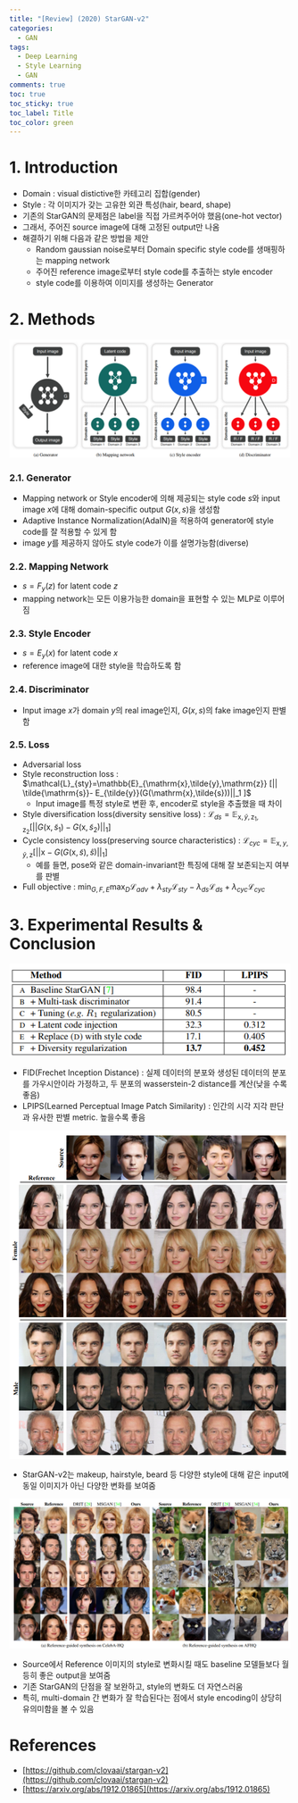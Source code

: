 ```yaml
---
title: "[Review] (2020) StarGAN-v2"
categories:
  - GAN
tags:
  - Deep Learning
  - Style Learning
  - GAN
comments: true
toc: true
toc_sticky: true
toc_label: Title
toc_color: green
---
```



# 1. Introduction

- Domain : visual distictive한 카테고리 집합(gender)
- Style : 각 이미지가 갖는 고유한 외관 특성(hair, beard, shape)
- 기존의 StarGAN의 문제점은 label을 직접 가르켜주어야 했음(one-hot vector)
- 그래서, 주어진 source image에 대해 고정된 output만 나옴
- 해결하기 위해 다음과 같은 방법을 제안
    - Random gaussian noise로부터 Domain specific style code를 생매핑하는 mapping network
    - 주어진 reference image로부터 style code를 추출하는 style encoder
    - style code를 이용하여 이미지를 생성하는 Generator

# 2. Methods

![image](/assets/imgs/paper/2020-stargan2/00.png)

### 2.1. Generator

- Mapping network or Style encoder에 의해 제공되는 style code $s$와 input image $x$에 대해 domain-specific output $G(x,s)$을 생성함
- Adaptive Instance Normalization(AdaIN)을 적용하여 generator에 style code를 잘 적용할 수 있게 함
- image $y$를 제공하지 않아도 style code가 이를 설명가능함(diverse)

### 2.2. Mapping Network

- $s=F_y(z)$ for latent code $z$
- mapping network는 모든 이용가능한 domain을 표현할 수 있는 MLP로 이루어짐

### 2.3. Style Encoder

- $s=E_y(x)$ for latent code $x$
- reference image에 대한 style을 학습하도록 함

### 2.4. Discriminator

- Input image $x$가 domain $y$의 real image인지, $G(x,s)$의 fake image인지 판별함

### 2.5. Loss

- Adversarial loss
- Style reconstruction loss : $\mathcal{L}_{sty}=\mathbb{E}_{\mathrm{x},\tilde{y},\mathrm{z}} [|| \tilde{\mathrm{s}}- E_{\tilde{y}}(G(\mathrm{x},\tilde{s}))||_1 ]$
    - Input image를 특정 style로 변환 후, encoder로 style을 추출했을 때 차이
- Style diversification loss(diversity sensitive loss) : $\mathcal{L}_{ds}=\mathbb{E}_{\mathrm{x},\tilde{y},\mathrm{z}_1,\mathrm{z}_2} [|| G(\mathrm{x},\tilde{s}_1)- G(\mathrm{x},\tilde{s}_2)||_1 ]$
- Cycle consistency loss(preserving source characteristics) : $\mathcal{L}_{cyc}=\mathbb{E}_{\mathrm{x},y,\tilde{y},\mathrm{z}} [|| \mathrm{x}- G(G(\mathrm{x},\tilde{s}),\hat{s})||_1 ]$
    - 예를 들면, pose와 같은 domain-invariant한 특징에 대해 잘 보존되는지 여부를 판별
- Full objective : $\min_{G,F,E}\max_D  \mathcal{L}_{adv}+\lambda_{sty}\mathcal{L}_{sty}-\lambda_{ds}\mathcal{L}_{ds}+\lambda_{cyc}\mathcal{L}_{cyc}$

# 3. Experimental Results & Conclusion

![image](/assets/imgs/paper/2020-stargan2/01.png)

- FID(Frechet Inception Distance) : 실제 데이터의 분포와 생성된 데이터의 분포를 가우시안이라 가정하고, 두 분포의 wasserstein-2 distance를 계산(낮을 수록 좋음)
- LPIPS(Learned Perceptual Image Patch Similarity) : 인간의 시각 지각 판단과 유사한 판별 metric. 높을수록 좋음

![image](/assets/imgs/paper/2020-stargan2/02.png)

- StarGAN-v2는 makeup, hairstyle, beard 등 다양한 style에 대해 같은 input에 동일 이미지가 아닌 다양한 변화를 보여줌

![image](/assets/imgs/paper/2020-stargan2/03.png)

- Source에서 Reference 이미지의 style로 변화시킬 때도 baseline 모델들보다 월등히 좋은 output을 보여줌
- 기존 StarGAN의 단점을 잘 보완하고, style의 변화도 더 자연스러움
- 특히, multi-domain 간 변화가 잘 학습된다는 점에서 style encoding이 상당히 유의미함을 볼 수 있음

# References

- [https://github.com/clovaai/stargan-v2](https://github.com/clovaai/stargan-v2)
- [https://arxiv.org/abs/1912.01865](https://arxiv.org/abs/1912.01865)